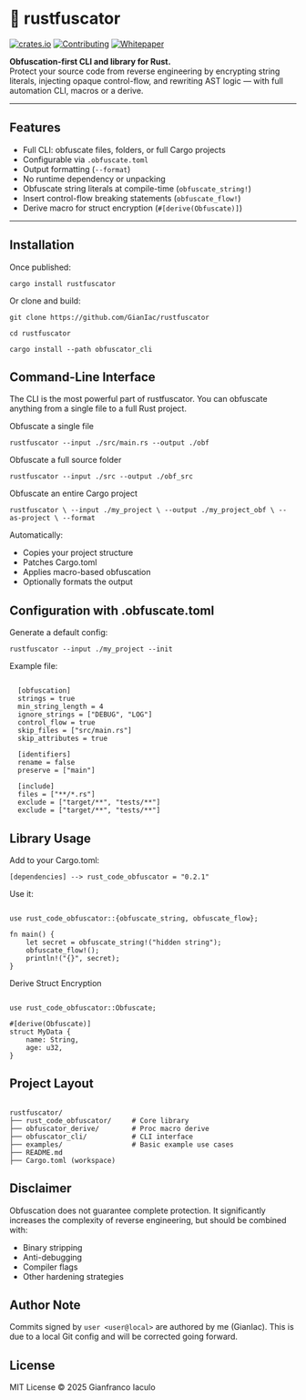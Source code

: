 # 🦀 rustfuscator

[![crates.io](https://img.shields.io/crates/v/rust_code_obfuscator.svg)](https://crates.io/crates/rust_code_obfuscator)
[![Contributing](https://img.shields.io/badge/docs-contributing-blueviolet?logo=github)](./CONTRIBUTING.md)
[![Whitepaper](https://img.shields.io/badge/docs-whitepaper-lightgrey?logo=readthedocs)](https://github.com/GianIac/rustfuscator/blob/main/WHITEPAPER.md)

**Obfuscation-first CLI and library for Rust.**  
Protect your source code from reverse engineering by encrypting string literals, injecting opaque control-flow, and rewriting AST logic — with full automation CLI, macros or a derive.

---

## Features

- Full CLI: obfuscate files, folders, or full Cargo projects
- Configurable via `.obfuscate.toml`
- Output formatting (`--format`)
- No runtime dependency or unpacking
- Obfuscate string literals at compile-time (`obfuscate_string!`)
- Insert control-flow breaking statements (`obfuscate_flow!`)
- Derive macro for struct encryption (`#[derive(Obfuscate)]`)


---

## Installation

Once published:

`cargo install rustfuscator`

Or clone and build:

`git clone https://github.com/GianIac/rustfuscator`

`cd rustfuscator`

`cargo install --path obfuscator_cli`

## Command-Line Interface

The CLI is the most powerful part of rustfuscator. You can obfuscate anything from a single file to a full Rust project.

Obfuscate a single file

`rustfuscator --input ./src/main.rs --output ./obf`

Obfuscate a full source folder

`rustfuscator --input ./src --output ./obf_src`

Obfuscate an entire Cargo project

`rustfuscator \
  --input ./my_project \
  --output ./my_project_obf \
  --as-project \
  --format`
  
Automatically:

- Copies your project structure
- Patches Cargo.toml
- Applies macro-based obfuscation
- Optionally formats the output

## Configuration with .obfuscate.toml
Generate a default config:

`rustfuscator --input ./my_project --init`

Example file:

<pre><code>
  [obfuscation]
  strings = true
  min_string_length = 4
  ignore_strings = ["DEBUG", "LOG"]
  control_flow = true
  skip_files = ["src/main.rs"]
  skip_attributes = true 
  
  [identifiers]
  rename = false
  preserve = ["main"]
  
  [include]
  files = ["**/*.rs"]
  exclude = ["target/**", "tests/**"]
  exclude = ["target/**", "tests/**"]
</code></pre>

## Library Usage

Add to your Cargo.toml:

`[dependencies] -->
rust_code_obfuscator = "0.2.1"`

Use it:

<pre><code>
use rust_code_obfuscator::{obfuscate_string, obfuscate_flow};

fn main() {
    let secret = obfuscate_string!("hidden string");
    obfuscate_flow!();
    println!("{}", secret);
}
</code></pre>

Derive Struct Encryption

<pre><code>
use rust_code_obfuscator::Obfuscate;

#[derive(Obfuscate)]
struct MyData {
    name: String,
    age: u32,
}
</code></pre>

## Project Layout

<pre><code>
rustfuscator/
├── rust_code_obfuscator/     # Core library
├── obfuscator_derive/        # Proc macro derive
├── obfuscator_cli/           # CLI interface
├── examples/                 # Basic example use cases
├── README.md
├── Cargo.toml (workspace)
</code></pre>

## Disclaimer

Obfuscation does not guarantee complete protection.
It significantly increases the complexity of reverse engineering, but should be combined with:

- Binary stripping
- Anti-debugging
- Compiler flags
- Other hardening strategies

## Author Note

Commits signed by `user <user@local>` are authored by me (GianIac). This is due to a local Git config and will be corrected going forward.

## License

MIT License © 2025 Gianfranco Iaculo

